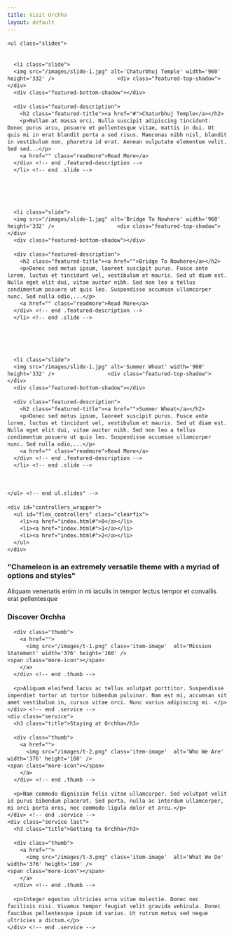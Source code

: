 ```yaml
---
title: Visit Orchha
layout: default
---
```


<div class="flex-container">
  <div id="featured" class="flexslider">
    
    <ul class="slides">
      
      
      <li class="slide">
      <img src="/images/slide-1.jpg" alt='Chaturbhuj Temple' width='960' height='332' />					<div class="featured-top-shadow"></div>
      <div class="featured-bottom-shadow"></div>
      
      <div class="featured-description">
        <h2 class="featured-title"><a href="#">Chaturbhuj Temple</a></h2>
        <p>Nullam at massa orci. Nulla suscipit adipiscing tincidunt. Donec purus arcu, posuere et pellentesque vitae, mattis in dui. Ut quis mi in erat blandit porta a sed risus. Maecenas nibh nisl, blandit in vestibulum non, pharetra id erat. Aenean vulputate elementum velit. Sed sed...</p>
        <a href="" class="readmore">Read More</a>
      </div> <!-- end .featured-description -->
      </li> <!-- end .slide -->
      
      
      
      
      
      <li class="slide">
      <img src="/images/slide-1.jpg" alt='Bridge To Nowhere' width='960' height='332' />					<div class="featured-top-shadow"></div>
      <div class="featured-bottom-shadow"></div>
      
      <div class="featured-description">
        <h2 class="featured-title"><a href="">Bridge To Nowhere</a></h2>
        <p>Donec sed metus ipsum, laoreet suscipit purus. Fusce ante lorem, luctus et tincidunt vel, vestibulum et mauris. Sed ut diam est. Nulla eget elit dui, vitae auctor nibh. Sed non leo a tellus condimentum posuere ut quis leo. Suspendisse accumsan ullamcorper nunc. Sed nulla odio,...</p>
        <a href="" class="readmore">Read More</a>
      </div> <!-- end .featured-description -->
      </li> <!-- end .slide -->
      
      
      
      
      
      <li class="slide">
      <img src="/images/slide-1.jpg" alt='Summer Wheat' width='960' height='332' />					<div class="featured-top-shadow"></div>
      <div class="featured-bottom-shadow"></div>
      
      <div class="featured-description">
        <h2 class="featured-title"><a href="">Summer Wheat</a></h2>
        <p>Donec sed metus ipsum, laoreet suscipit purus. Fusce ante lorem, luctus et tincidunt vel, vestibulum et mauris. Sed ut diam est. Nulla eget elit dui, vitae auctor nibh. Sed non leo a tellus condimentum posuere ut quis leo. Suspendisse accumsan ullamcorper nunc. Sed nulla odio,...</p>
        <a href="" class="readmore">Read More</a>
      </div> <!-- end .featured-description -->
      </li> <!-- end .slide -->
      
      
      
    </ul> <!-- end ul.slides" -->
    
    <div id="controllers_wrapper">
      <ul id="flex_controllers" class="clearfix">
        <li><a href="index.html#">0</a></li>
        <li><a href="index.html#">1</a></li>
        <li><a href="index.html#">2</a></li>
      </ul>
    </div>
  </div> <!-- end #featured -->
  
</div> <!-- end .flex-container" -->

<div id="controllers"></div>

<div id="category-name">
  <div id="category-inner">
    <h3>"Chameleon is an extremely versatile theme with a myriad of options and styles"</h3>
    <p>Aliquam venenatis enim in mi iaculis in tempor lectus tempor et convallis erat pellentesque</p>
  </div>
</div> <!-- end .category-name -->

<div id="content-area">
  
  
  <div id="services" class="clearfix">
    <div class="service">
      <h3 class="title">Discover Orchha</h3>
      
      <div class="thumb">
        <a href="">
          <img src="/images/t-1.png" class='item-image'  alt='Mission Statement' width='376' height='160' />										<span class="more-icon"></span>
        </a>
      </div> <!-- end .thumb -->
      
      <p>Aliquam eleifend lacus ac tellus volutpat porttitor. Suspendisse imperdiet tortor ut tortor bibendum pulvinar. Nam est mi, accumsan sit amet vestibulum in, cursus vitae orci. Nunc varius adipiscing mi. </p>
    </div> <!-- end .service -->
    <div class="service">
      <h3 class="title">Staying at Orchha</h3>
      
      <div class="thumb">
        <a href="">
          <img src="/images/t-2.png" class='item-image'  alt='Who We Are' width='376' height='160' />										<span class="more-icon"></span>
        </a>
      </div> <!-- end .thumb -->
      
      <p>Nam commodo dignissim felis vitae ullamcorper. Sed volutpat velit id purus bibendum placerat. Sed porta, nulla ac interdum ullamcorper, mi orci porta eros, nec commodo ligula dolor et arcu.</p>
    </div> <!-- end .service -->
    <div class="service last">
      <h3 class="title">Getting to Orchha</h3>
      
      <div class="thumb">
        <a href="">
          <img src="/images/t-3.png" class='item-image'  alt='What We Do' width='376' height='160' />										<span class="more-icon"></span>
        </a>
      </div> <!-- end .thumb -->
      
      <p>Integer egestas ultricies urna vitae molestie. Donec nec facilisis nisi. Vivamus tempor feugiat velit gravida vehicula. Donec faucibus pellentesque ipsum id varius. Ut rutrum metus sed neque ultricies a dictum.</p>
    </div> <!-- end .service -->
  </div> <!-- end #services -->
</div> <!-- end #content-area -->
